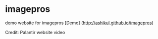 # imagepros
demo website for imagepros
[Demo] (http://ashikul.github.io/imagepros)

Credit:
Palantir website video 
